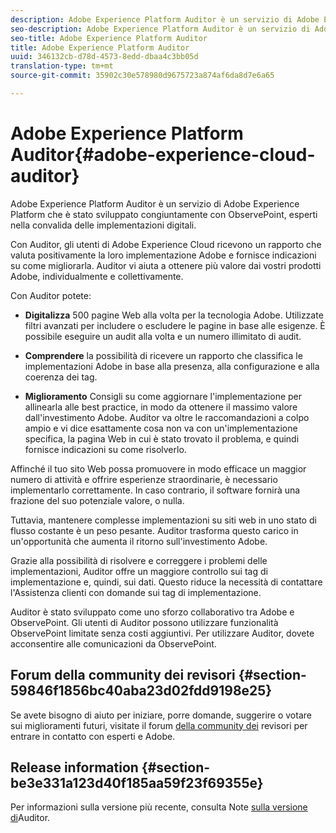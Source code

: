 ```yaml
---
description: Adobe Experience Platform Auditor è un servizio di Adobe Experience Platform che è stato sviluppato congiuntamente con ObservePoint, esperti nella convalida delle implementazioni digitali.
seo-description: Adobe Experience Platform Auditor è un servizio di Adobe Experience Platform che è stato sviluppato congiuntamente con ObservePoint, esperti nella convalida delle implementazioni digitali.
seo-title: Adobe Experience Platform Auditor
title: Adobe Experience Platform Auditor
uuid: 346132cb-d78d-4573-8edd-dbaa4c3bb05d
translation-type: tm+mt
source-git-commit: 35902c30e578980d9675723a874af6da8d7e6a65

---
```



# Adobe Experience Platform Auditor{#adobe-experience-cloud-auditor}

Adobe Experience Platform Auditor è un servizio di Adobe Experience Platform che è stato sviluppato congiuntamente con ObservePoint, esperti nella convalida delle implementazioni digitali.

Con Auditor, gli utenti di Adobe Experience Cloud ricevono un rapporto che valuta positivamente la loro implementazione Adobe e fornisce indicazioni su come migliorarla. Auditor vi aiuta a ottenere più valore dai vostri prodotti Adobe, individualmente e collettivamente.

Con Auditor potete:

* **Digitalizza** 500 pagine Web alla volta per la tecnologia Adobe. Utilizzate filtri avanzati per includere o escludere le pagine in base alle esigenze. È possibile eseguire un audit alla volta e un numero illimitato di audit.

* **Comprendere** la possibilità di ricevere un rapporto che classifica le implementazioni Adobe in base alla presenza, alla configurazione e alla coerenza dei tag.

* **Miglioramento** Consigli su come aggiornare l&#39;implementazione per allinearla alle best practice, in modo da ottenere il massimo valore dall&#39;investimento Adobe. Auditor va oltre le raccomandazioni a colpo ampio e vi dice esattamente cosa non va con un&#39;implementazione specifica, la pagina Web in cui è stato trovato il problema, e quindi fornisce indicazioni su come risolverlo.

Affinché il tuo sito Web possa promuovere in modo efficace un maggior numero di attività e offrire esperienze straordinarie, è necessario implementarlo correttamente. In caso contrario, il software fornirà una frazione del suo potenziale valore, o nulla.

Tuttavia, mantenere complesse implementazioni su siti web in uno stato di flusso costante è un peso pesante. Auditor trasforma questo carico in un&#39;opportunità che aumenta il ritorno sull&#39;investimento Adobe.

Grazie alla possibilità di risolvere e correggere i problemi delle implementazioni, Auditor offre un maggiore controllo sui tag di implementazione e, quindi, sui dati. Questo riduce la necessità di contattare l&#39;Assistenza clienti con domande sui tag di implementazione.

Auditor è stato sviluppato come uno sforzo collaborativo tra Adobe e ObservePoint. Gli utenti di Auditor possono utilizzare funzionalità ObservePoint limitate senza costi aggiuntivi. Per utilizzare Auditor, dovete acconsentire alle comunicazioni da ObservePoint.

## Forum della community dei revisori {#section-59846f1856bc40aba23d02fdd9198e25}

Se avete bisogno di aiuto per iniziare, porre domande, suggerire o votare sui miglioramenti futuri, visitate il forum [della community dei](https://forums.adobe.com/community/experience-cloud/platform/core-services/activation-service/auditor) revisori per entrare in contatto con esperti e Adobe.

## Release information {#section-be3e331a123d40f185aa59f23f69355e}

Per informazioni sulla versione più recente, consulta Note [sulla versione di](release-notes.md#topic-8fa9e41bc3a54240b1873cebe36b75b1)Auditor.

